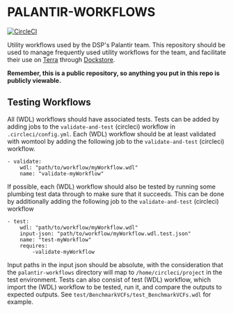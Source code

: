 # PALANTIR-WORKFLOWS

[![CircleCI](https://circleci.com/gh/broadinstitute/palantir-workflows.svg?style=svg)](https://circleci.com/gh/broadinstitute/palantir-workflows)

Utility workflows used by the DSP's Palantir team.  This repository should be used to manage frequently used utility workflows for the team, and facilitate their use on [Terra](https://app.terra.bio/) through [Dockstore](https://dockstore.org/).

**Remember, this is a public repository, so anything you put in this repo is publicly viewable.**


## Testing Workflows

All (WDL) workflows should have associated tests.
Tests can be added by adding jobs to the `validate-and-test` (circleci) workflow in `.circleci/config.yml`.
Each (WDL) workflow should be at least validated with womtool by adding the following job to the `validate-and-test` (circleci) workflow.
	
	- validate:
		wdl: "path/to/workflow/myWorkflow.wdl"
		name: "validate-myWorkflow"

If possible, each (WDL) workflow should also be tested by running some plumbing test data through to make sure that it succeeds.
This can be done by additionally adding the following job to the `validate-and-test` (circleci) workflow

	- test:
		wdl: "path/to/workflow/myWorkflow.wdl"
		input-json: "path/to/workflow/myWorkflow.wdl.test.json"
		name: "test-myWorkflow"
		requires:
			-validate-myWorkflow

Input paths in the input json should be absolute, with the consideration that the `palantir-workflows` directory will map to `/home/circleci/project` in the test environment.
Tests can also consist of test (WDL) workflow, which import the (WDL) workflow to be tested, run it, and compare the outputs to expected outputs.
See `test/BenchmarkVCFs/test_BenchmarkVCFs.wdl` for example.